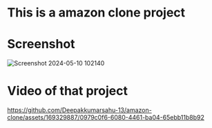<h1>This is a amazon clone project</h1>


<h1>Screenshot </h1>


![Screenshot 2024-05-10 102140](https://github.com/Deepakkumarsahu-13/amazon-clone/assets/169329887/6c4da80a-3fcf-4d8f-8503-d9688dcfd1dd)


<h1>Video of that project</h1>

https://github.com/Deepakkumarsahu-13/amazon-clone/assets/169329887/0979c0f6-6080-4461-ba04-65ebb11b8b92

